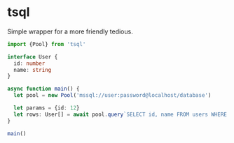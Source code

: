 # tsql

Simple wrapper for a more friendly tedious.

```typescript
import {Pool} from 'tsql'

interface User {
  id: number
  name: string
}

async function main() {
  let pool = new Pool('mssql://user:password@localhost/database')

  let params = {id: 12}
  let rows: User[] = await pool.query`SELECT id, name FROM users WHERE id = ${params.id}`
}

main()
```
